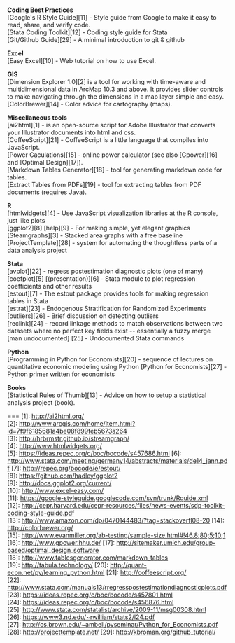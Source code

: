 ####   
**Coding Best Practices**  
[Google's R Style Guide][11] - Style guide from Google to make it easy to read, share, and verify code.  
[Stata Coding Toolkit][12] - Coding style guide for Stata  
[Git/Github Guide][29] - A minimal introduction to git & github  

**Excel**  
[Easy Excel][10] - Web tutorial on how to use Excel.

**GIS**  
[Dimension Explorer 1.0][2] is a tool for working with time-aware and multidimensional data in ArcMap 10.3 and above.  It provides slider controls to make navigating through the dimensions in a map layer simple and easy.  
[ColorBrewer][14] - Color advice for cartography (maps).  

**Miscellaneous tools**  
[ai2html][1] - is an open-source script for Adobe Illustrator that converts your Illustrator documents into html and css.  
[CoffeeScript][21] - CoffeeScript is a little language that compiles into JavaScript.  
[Power Caculations][15] - online power calculator (see also [Gpower][16] and [Optimal Design][17]).  
[Markdown Tables Generator][18] - tool for generating markdown code for tables.   
[Extract Tables from PDFs][19] - tool for extracting tables from PDF documents  (requires Java).

**R**  
[htmlwidgets][4] - Use JavaScript visualization libraries at the R console, just like plots  
[ggplot2][8] [help][9] - For making simple, yet elegant graphics  
[Steamgraphs][3] - Stacked area graphs with a free baseline    
[ProjectTemplate][28] - system for automating the thoughtless parts of a data analysis project

**Stata**    
[avplot][22] - regress postestimation diagnostic plots (one of many)  
[coefplot][5] [(presentation)][6] - Stata module to plot regression coefficients and other results  
[estout][7] - The estout package provides tools for making regression tables in Stata  
[estrat][23] - Endogenous Stratification for Randomized Experiments  
[outliers][26] - Brief discussion on detecting outliers  
[reclink][24] - record linkage methods to match observations between two datasets where no perfect key fields exist -- essentially a fuzzy merge  
[man undocumented] [25] - Undocumented Stata commands  

**Python**  
[Programming in Python for Economists][20] - sequence of lectures on quantitative economic modeling using Python 
[Python for Economists][27] - Python primer written for economists  

**Books**  
[Statistical Rules of Thumb][13] - Advice on how to setup a statistical analysis project (book). 


===
[1]: http://ai2html.org/  
[2]: http://www.arcgis.com/home/item.html?id=7f9f6185681a4be08f899feb5673a264  
[3]: http://hrbrmstr.github.io/streamgraph/  
[4]: http://www.htmlwidgets.org/  
[5]: https://ideas.repec.org/c/boc/bocode/s457686.html
[6]: http://www.stata.com/meeting/germany14/abstracts/materials/de14_jann.pdf
[7]: http://repec.org/bocode/e/estout/  
[8]: https://github.com/hadley/ggplot2  
[9]: http://docs.ggplot2.org/current/  
[10]: http://www.excel-easy.com/  
[11]: https://google-styleguide.googlecode.com/svn/trunk/Rguide.xml  
[12]: http://cepr.harvard.edu/cepr-resources/files/news-events/sdp-toolkit-coding-style-guide.pdf  
[13]: http://www.amazon.com/dp/0470144483/?tag=stackoverfl08-20
[14]: http://colorbrewer.org/  
[15]: http://www.evanmiller.org/ab-testing/sample-size.html#!46.8;80;5;10;1
[16]: http://www.gpower.hhu.de/ 
[17]: http://sitemaker.umich.edu/group-based/optimal_design_software  
[18]: http://www.tablesgenerator.com/markdown_tables  
[19]: http://tabula.technology/
[20]: http://quant-econ.net/py/learning_python.html
[21]: http://coffeescript.org/  
[22]: http://www.stata.com/manuals13/rregresspostestimationdiagnosticplots.pdf  
[23]: https://ideas.repec.org/c/boc/bocode/s457801.html  
[24]: https://ideas.repec.org/c/boc/bocode/s456876.html  
[25]: http://www.stata.com/statalist/archive/2009-11/msg00308.html  
[26]: https://www3.nd.edu/~rwilliam/stats2/l24.pdf  
[27]: http://cs.brown.edu/~ambell/pyseminar/Python_for_Economists.pdf 
[28]: http://projecttemplate.net/ 
[29]: http://kbroman.org/github_tutorial/  
